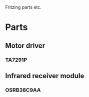 Fritzing parts etc.

# Parts

## Motor driver

### TA7291P

## Infrared receiver module

### OSRB38C9AA
